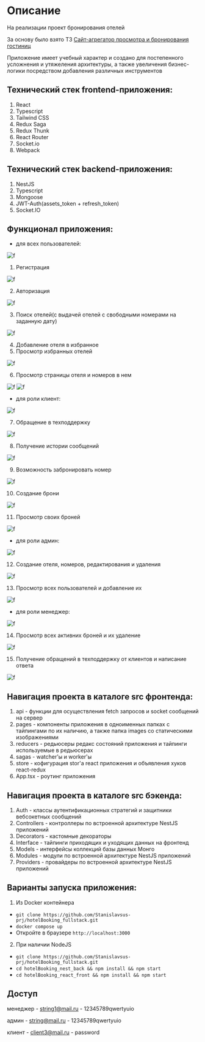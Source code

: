 # Описание
На реализации проект бронирования отелей

За основу было взято ТЗ [Cайт-агрегатор просмотра и бронирования гостиниц](https://github.com/netology-code/fjs-diplom)

Приложение имеет учебный характер и создано для постепенного усложнения и утяжеления архитектуры, а также увеличения бизнес-логики посредством добавления различных инструментов

## Технический стек frontend-приложения:

1. React
2. Typescript
3. Tailwind CSS
4. Redux Saga
5. Redux Thunk
6. React Router
7. Socket.io
8. Webpack

## Технический стек backend-приложения:

1. NestJS
2. Typescript
3. Mongoose
4. JWT-Auth(assets_token + refresh_token)
5. Socket.IO

## Функционал приложения:

+  для всех пользователей:

![f](https://github.com/Stanislavsus-prj/hotelBooking_react_front/blob/main/readme_pictures/all_main.jpg)

1. Регистрация

![f](https://github.com/Stanislavsus-prj/hotelBooking_react_front/blob/main/readme_pictures/authentication.jpg)

2. Авторизация

![f](https://github.com/Stanislavsus-prj/hotelBooking_react_front/blob/main/readme_pictures/all_authorization.jpg)

3. Поиск отелей(с выдачей отелей с свободными номерами на заданную дату)

![f](https://github.com/Stanislavsus-prj/hotelBooking_react_front/blob/main/readme_pictures/all_search.jpg)

4. Добавление отеля в избранное
5. Просмотр избранных отелей

![f](https://github.com/Stanislavsus-prj/hotelBooking_react_front/blob/main/readme_pictures/all_favorites.jpg)

6. Просмотр страницы отеля и номеров в нем

![f](https://github.com/Stanislavsus-prj/hotelBooking_react_front/blob/main/readme_pictures/all_hotelPage_1.jpg)
![f](https://github.com/Stanislavsus-prj/hotelBooking_react_front/blob/main/readme_pictures/all_hotelPage_2.jpg)

+ для роли клиент:

![f](https://github.com/Stanislavsus-prj/hotelBooking_react_front/blob/main/readme_pictures/client_main.jpg)

7. Обращение в техподдержку

![f](https://github.com/Stanislavsus-prj/hotelBooking_react_front/blob/main/readme_pictures/client_supports.jpg)

8. Получение истории сообщений

![f](https://github.com/Stanislavsus-prj/hotelBooking_react_front/blob/main/readme_pictures/client_support.jpg)

9. Возможность забронировать номер

![f](https://github.com/Stanislavsus-prj/hotelBooking_react_front/blob/main/readme_pictures/client_hotelPage.jpg)

10. Создание брони

![f](https://github.com/Stanislavsus-prj/hotelBooking_react_front/blob/main/readme_pictures/client_reservation.jpg)

11. Просмотр своих броней

![f](https://github.com/Stanislavsus-prj/hotelBooking_react_front/blob/main/readme_pictures/client_reservations.jpg)

+ для роли админ:

![f](https://github.com/Stanislavsus-prj/hotelBooking_react_front/blob/main/readme_pictures/admin_main.jpg)

12. Создание отеля, номеров, редактирования и удаления

![f](https://github.com/Stanislavsus-prj/hotelBooking_react_front/blob/main/readme_pictures/admin_newhotel.jpg)

13. Просмотр всех пользователей и добавление их

![f](https://github.com/Stanislavsus-prj/hotelBooking_react_front/blob/main/readme_pictures/admin_users.jpg)

+ для роли менеджер:

![f](https://github.com/Stanislavsus-prj/hotelBooking_react_front/blob/main/readme_pictures/manager_main.jpg)

14. Просмотр всех активних броней и их удаление

![f](https://github.com/Stanislavsus-prj/hotelBooking_react_front/blob/main/readme_pictures/manager_reservations.jpg)

15. Получение обращений в техподдержку от клиентов и написание ответа

![f](https://github.com/Stanislavsus-prj/hotelBooking_react_front/blob/main/readme_pictures/manager_supports.jpg)  

## Навигация проекта в каталоге src фронтенда:

1. api - функции для осуществления fetch запросов и socket сообщений на сервер
2. pages - компоненты приложения в одноименных папках с тайпингами по их наличию, а также папка images со статическими изображениями
3. reducers - редьюсеры редакс состояний приложения и тайпинги используемые в редьюсерах 
4. sagas - watcher'ы и worker'ы
5. store - кофигурация stor'а react приложения и объявления хуков react-redux
6. App.tsx - роутинг приложения

## Навигация проекта в каталоге src бэкенда:

1. Auth - классы аутентификационных стратегий и защитники вебсокетных сообщений
2. Controllers - контроллеры по встроенной архитектуре NestJS приложений
3. Decorators - кастомные декораторы
4. Interface - тайпинги приходящих и уходящих данных на фронтенд
5. Models - интерфейсы коллекций базы данных Монго
6. Modules - модули по встроенной архитектуре NestJS приложений
7. Providers - провайдеры по встроенной архитектуре NestJS приложений

## Варианты запуска приложения:
1. Из Docker контейнера
- ```git clone https://github.com/Stanislavsus-prj/hotelBooking_fullstack.git```
- ```docker compose up```
- Откройте в браузере ```http://localhost:3000```
2. При наличии NodeJS
- ```git clone https://github.com/Stanislavsus-prj/hotelBooking_fullstack.git```
- ```cd hotelBooking_nest_back && npm install && npm start```
- ```cd hotelBooking_react_front && npm install && npm start```

## Доступ 

менеджер - string1@mail.ru - 12345789qwertyuio

админ - string@mail.ru - 12345789qwertyuio

клиент - client3@mail.ru - password
